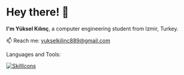 # Hey there! 👋
**I'm Yüksel Kılınç**, a computer engineering student from Izmir, Turkey.

📫 Reach me: yukselkilinc889@gmail.com

Languages and Tools:

[![SkillIcons](https://skillicons.dev/icons?i=c,cpp,java,cs,py,r,js,react,dart,flutter,html,css,mysql,react,unreal,arduino,linux,tensorflow)](https://skillicons.dev)<br/>




